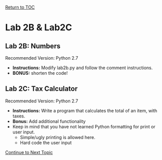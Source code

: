 <a href="https://github.com/CyberTrainingUSAF/07-Python-Programming/blob/master/00-Table-of-Contents.md" rel="Return to TOC"> Return to TOC </a>

# Lab 2B & Lab2C

## Lab 2B: Numbers

Recommended Version: Python 2.7

* **Instructions:** Modify lab2b.py and follow the comment instructions.
* **BONUS:** shorten the code!

## Lab 2C: Tax Calculator

Recommended Version: Python 2.7

* **Instructions:** Write a program that calculates the total of an item, with taxes.
* **Bonus:**  Add additional functionality
* Keep in mind that you have not learned Python formatting for print or user input. 
  * Simple/ugly printing is allowed here. 
  * Hard code the user input

<a href="https://github.com/CyberTrainingUSAF/07-Python-Programming/blob/master/02_Data_Types/03_strings.md" rel="Continue to Next Topic"> Continue to Next Topic </a>
